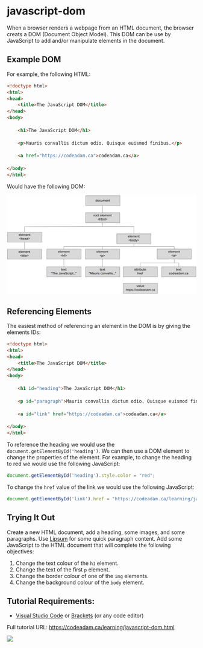 # javascript-dom

When a browser renders a webpage from an HTML document, the browser creats a DOM (Document Object Model). This DOM can be use by JavaScript to add and/or manipulate elements in the document.

## Example DOM

For example, the following HTML:

```html
<!doctype html>
<html>
<head>
    <title>The JavaScript DOM</title>
</head>
<body>

    <h1>The JavaScript DOM</h1>

    <p>Mauris convallis dictum odio. Quisque euismod finibus.</p>

    <a href="https://codeadam.ca">codeadam.ca</a>
    
</body>
</html>
```

Would have the following DOM:

![DOM Chart](https://raw.githubusercontent.com/codeadamca/javascript-dom/main/dom-chart.png)

## Referencing Elements

The easiest method of referencing an element in the DOM is by giving the elements IDs:

```html
<!doctype html>
<html>
<head>
    <title>The JavaScript DOM</title>
</head>
<body>

    <h1 id="heading">The JavaScript DOM</h1>

    <p id="paragraph">Mauris convallis dictum odio. Quisque euismod finibus.</p>

    <a id="link" href="https://codeadam.ca">codeadam.ca</a>
    
</body>
</html>
```

To reference the heading we would use the `document.getElementById('heading')`. We can then use a DOM element to change the properties of the element. For example, to change the heading to red we would use the following JavaScript:

```javascript
document.getElementById('heading').style.color = "red";
```

To change the `href` value of the link we would use the following JavaScript:

```javascript
document.getElementById('link').href = "https://codeadam.ca/learning/javascript-dom.html";
```

## Trying It Out

Create a new HTML document, add a heading, some images, and some paragraphs. Use [Lipsum](https://lipsum.com/) for some quick paragraph content. Add some JavaScript to the HTML document that will complete the following objectives:

1. Change the text colour of the `h1` element.
2. Change the text of the first `p` element.
3. Change the border colour of one of the `img` elements.
4. Change the background colour of the `body` element.

## Tutorial Requirements:

* [Visual Studio Code](https://code.visualstudio.com/) or [Brackets](http://brackets.io/) (or any code editor)

Full tutorial URL: https://codeadam.ca/learning/javascript-dom.html

<a href="https://codeadam.ca">
<img src="https://codeadam.ca/images/code-block.png" width="100">
</a>
